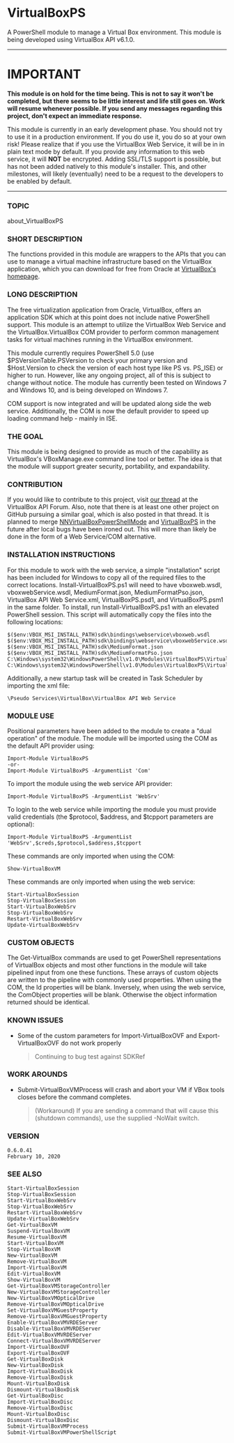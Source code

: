 # **VirtualBoxPS**
A PowerShell module to manage a Virtual Box environment. This module is being developed using VirtualBox API v6.1.0.

---

# IMPORTANT

**This module is on hold for the time being. This is not to say it won't be completed, but there seems to be little interest and life still goes on. Work will resume whenever possible. If you send any messages regarding this project, don't expect an immediate response.**

This module is currently in an early development phase. You should not try to use it in a production environment. If you do use it, you do so at your own risk! Please realize that if you use the VirtualBox Web Service, it will be in in plain text mode by default. If you provide any information to this web service, it will **NOT** be encrypted. Adding SSL/TLS support is possible, but has not been added natively to this module's installer. This, and other milestones, will likely (eventually) need to be a request to the developers to be enabled by default.

---

### **TOPIC**
about_VirtualBoxPS

### **SHORT DESCRIPTION**
The functions provided in this module are wrappers to the APIs that you can use to manage a virtual machine infrastructure based on the VirtualBox application, which you can download for free from Oracle at [VirtualBox's homepage](http://www.virtualbox.org).

### **LONG DESCRIPTION**
The free virtualization application from Oracle, VirtualBox, offers an application SDK which at this point does not include native PowerShell support. This module is an attempt to utilize the VirtualBox Web Service and the VirtualBox.VirtualBox COM provider to perform common management tasks for virtual machines running in the VirtualBox environment.

This module currently requires PowerShell 5.0 (use $PSVersionTable.PSVersion to check your primary version and $Host.Version to check the version of each host type like PS vs. PS_ISE) or higher to run. However, like any ongoing project, all of this is subject to change without notice. The module has currently been tested on Windows 7 and Windows 10, and is being developed on Windows 7.

COM support is now integrated and will be updated along side the web service. Additionally, the COM is now the default provider to speed up loading command help - mainly in ISE.

### **THE GOAL**
This module is being designed to provide as much of the capability as VirtualBox's VBoxManage.exe command line tool or better. The idea is that the module will support greater security, portability, and expandability.

### **CONTRIBUTION**
If you would like to contribute to this project, visit [our thread](https://forums.virtualbox.org/viewtopic.php?f=34&t=54027) at the VirtualBox API Forum. Also, note that there is at least one other project on GitHub pursuing a similar goal, which is also posted in that thread. It is planned to merge [NNVirtualBoxPowerShellMode](https://github.com/ajbrehm/NNVirtualBoxPowerShellModule) and [VirtualBoxPS](#-virtualboxps) in the future after local bugs have been ironed out. This will more than likely be done in the form of a Web Service/COM alternative.
	
### **INSTALLATION INSTRUCTIONS**
For this module to work with the web service, a simple "installation" script has been included for Windows to copy all of the required files to the correct locations. Install-VirtualBoxPS.ps1 will need to have vboxweb.wsdl, vboxwebService.wsdl, MediumFormat.json, MediumFormatPso.json, VirtualBox API Web Service.xml, VirtualBoxPS.psd1, and VirtualBoxPS.psm1 in the same folder. To install, run Install-VirtualBoxPS.ps1 with an elevated PowerShell session. This script will automatically copy the files into the following locations:
	
	$($env:VBOX_MSI_INSTALL_PATH)sdk\bindings\webservice\vboxweb.wsdl
	$($env:VBOX_MSI_INSTALL_PATH)sdk\bindings\webservice\vboxwebService.wsdl
	$($env:VBOX_MSI_INSTALL_PATH)sdk\MediumFormat.json
	$($env:VBOX_MSI_INSTALL_PATH)sdk\MediumFormatPso.json
	C:\Windows\system32\WindowsPowerShell\v1.0\Modules\VirtualBoxPS\VirtualBoxPS.psd1
	C:\Windows\system32\WindowsPowerShell\v1.0\Modules\VirtualBoxPS\VirtualBoxPS.psm1
	
	
Additionally, a new startup task will be created in Task Scheduler by importing the xml file:
	
	\Pseudo Services\VirtualBox\VirtualBox API Web Service
    
### **MODULE USE**
Positional parameters have been added to the module to create a "dual operation" of the module. The module will be imported using the COM as the default API provider using:
	
	Import-Module VirtualBoxPS
	-or-
	Import-Module VirtualBoxPS -ArgumentList 'Com'

To import the module using the web service API provider:
	
	Import-Module VirtualBoxPS -ArgumentList 'WebSrv'

To login to the web service while importing the module you must provide valid credentials (the $protocol, $address, and $tcpport parameters are optional):
	
	Import-Module VirtualBoxPS -ArgumentList 'WebSrv',$creds,$protocol,$address,$tcpport

These commands are only imported when using the COM:
	
	Show-VirtualBoxVM

These commands are only imported when using the web service:
	
	Start-VirtualBoxSession
	Stop-VirtualBoxSession
	Start-VirtualBoxWebSrv
	Stop-VirtualBoxWebSrv
	Restart-VirtualBoxWebSrv
	Update-VirtualBoxWebSrv
    
### **CUSTOM OBJECTS**
The Get-VirtualBox commands are used to get PowerShell representations of VirtualBox objects and most other functions in the module will take pipelined input from one these functions. These arrays of custom objects are written to the pipeline with commonly used properties. When using the COM, the Id properties will be blank. Inversely, when using the web service, the ComObject properties will be blank. Otherwise the object information returned should be identical.

### **KNOWN ISSUES**
* Some of the custom parameters for Import-VirtualBoxOVF and Export-VirtualBoxOVF do not work properly
	>Continuing to bug test against SDKRef

### **WORK AROUNDS**
* Submit-VirtualBoxVMProcess will crash and abort your VM if VBox tools closes before the command completes.
	>(Workaround) If you are sending a command that will cause this (shutdown commands), use the supplied -NoWait switch.
    
### **VERSION**
	0.6.0.41
	February 10, 2020
    
### **SEE ALSO**
	Start-VirtualBoxSession
	Stop-VirtualBoxSession
	Start-VirtualBoxWebSrv
	Stop-VirtualBoxWebSrv
	Restart-VirtualBoxWebSrv
	Update-VirtualBoxWebSrv
	Get-VirtualBoxVM
	Suspend-VirtualBoxVM
	Resume-VirtualBoxVM
	Start-VirtualBoxVM
	Stop-VirtualBoxVM
	New-VirtualBoxVM
	Remove-VirtualBoxVM
	Import-VirtualBoxVM
	Edit-VirtualBoxVM
	Show-VirtualBoxVM
	Get-VirtualBoxVMStorageController
	New-VirtualBoxVMStorageController
	New-VirtualBoxVMOpticalDrive
	Remove-VirtualBoxVMOpticalDrive
	Set-VirtualBoxVMGuestProperty
	Remove-VirtualBoxVMGuestProperty
	Enable-VirtualBoxVMVRDEServer
	Disable-VirtualBoxVMVRDEServer
	Edit-VirtualBoxVMVRDEServer
	Connect-VirtualBoxVMVRDEServer
	Import-VirtualBoxOVF
	Export-VirtualBoxOVF
	Get-VirtualBoxDisk
	New-VirtualBoxDisk
	Import-VirtualBoxDisk
	Remove-VirtualBoxDisk
	Mount-VirtualBoxDisk
	Dismount-VirtualBoxDisk
	Get-VirtualBoxDisc
	Import-VirtualBoxDisc
	Remove-VirtualBoxDisc
	Mount-VirtualBoxDisc
	Dismount-VirtualBoxDisc
	Submit-VirtualBoxVMProcess
	Submit-VirtualBoxVMPowerShellScript
